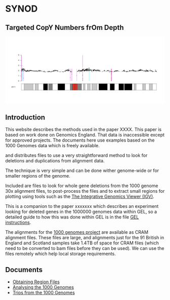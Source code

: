 
# SYNOD

## Targeted CopY Numbers frOm Depth


![Relative Depths in Chromosome 11](docs/chr11.png "chromosome 11 depth")

## Introduction

This website describes the methods used in the paper XXXX.  This paper is based on work
done on Genomics England.  That data is inaccessible except for approved projects.  The documents here
use examples based on the 1000 Genomes data which is freely available.

  and distributes files to use
a very straightforward method to look for deletions and duplications
from alignment data.

The technique is very simple and can be done wither genome-wide or for smaller regions of the genome.

Included are files to look for whole gene deletions from the 1000 genome
30x alignment files, to post-process the files and to extract small regions
for plotting using tools such as the [The Integrative Genomics Viewer (IGV)](https://software.broadinstitute.org/software/igv/).

This is a companion to the paper xxxxxxx which describes an experiment looking for deleted genes in the 1000000 genomes data
within GEL, so a detailed guide to how this was done within GEL is in the file 
[GEL instructions](docs/GEL.md).

The alignments for the [1000 genomes project](https://www.internationalgenome.org/data-portal/sample) are available as CRAM alignment files.  These files are large, and alignments
just for the 91 British in England and Scotland samples take 1.4TB
of space for CRAM files (which need to be converted to bam files
before they can be used).  We can use the files remotely which help
local storage requirements.


## Documents

* [Obtaining Region Files](docs/regions.md)
* [Analysing the 1000 Genomes](docs/1000_Genomes.md)
* [Trios from the 1000 Genomes](docs/1K_Genomes_trios.md)